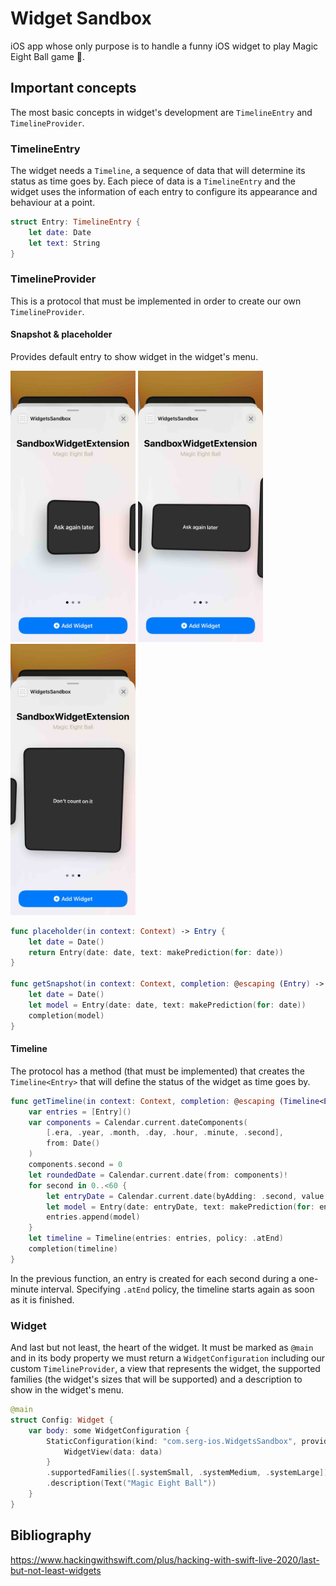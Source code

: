 # Widget Sandbox

iOS app whose only purpose is to handle a funny iOS widget to play Magic Eight Ball game 🎱.

## Important concepts

The most basic concepts in widget's development are `TimelineEntry` and `TimelineProvider`.

### TimelineEntry

The widget needs a `Timeline`, a sequence of data that will determine its status as time goes by. Each piece of data is a `TimelineEntry` and the widget uses the information of each entry to configure its appearance and behaviour at a point.
```swift
struct Entry: TimelineEntry {
    let date: Date
    let text: String
}
```

### TimelineProvider

This is a protocol that must be implemented in order to create our own `TimelineProvider`.

#### Snapshot & placeholder

Provides default entry to show widget in the widget's menu.

<img src="small.jpg" width="200"> <img src="medium.jpg" width="200"> <img src="big.jpg" width="200">

```swift
func placeholder(in context: Context) -> Entry {
    let date = Date()
    return Entry(date: date, text: makePrediction(for: date))
}

func getSnapshot(in context: Context, completion: @escaping (Entry) -> Void) {
    let date = Date()
    let model = Entry(date: date, text: makePrediction(for: date))
    completion(model)
}
```

#### Timeline

The protocol has a method (that must be implemented) that creates the `Timeline<Entry>` that will define the status of the widget as time goes by.
```swift
func getTimeline(in context: Context, completion: @escaping (Timeline<Entry>) -> Void) {
    var entries = [Entry]()
    var components = Calendar.current.dateComponents(
        [.era, .year, .month, .day, .hour, .minute, .second],
        from: Date()
    )
    components.second = 0
    let roundedDate = Calendar.current.date(from: components)!
    for second in 0..<60 {
        let entryDate = Calendar.current.date(byAdding: .second, value: second, to: roundedDate)!
        let model = Entry(date: entryDate, text: makePrediction(for: entryDate))
        entries.append(model)
    }
    let timeline = Timeline(entries: entries, policy: .atEnd)
    completion(timeline)
}
```
In the previous function, an entry is created for each second during a one-minute interval. Specifying `.atEnd` policy, the timeline starts again as soon as it is finished.

### Widget

And last but not least, the heart of the widget. It must be marked as `@main` and in its body property we must return a `WidgetConfiguration` including our custom `TimelineProvider`, a view that represents the widget, the supported families (the widget's sizes that will be supported) and a description to show in the widget's menu.
```swift
@main
struct Config: Widget {
    var body: some WidgetConfiguration {
        StaticConfiguration(kind: "com.serg-ios.WidgetsSandbox", provider: TimeProvider()) { data in
            WidgetView(data: data)
        }
        .supportedFamilies([.systemSmall, .systemMedium, .systemLarge])
        .description(Text("Magic Eight Ball"))
    }
}
```

## Bibliography

https://www.hackingwithswift.com/plus/hacking-with-swift-live-2020/last-but-not-least-widgets

